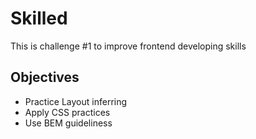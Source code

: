 # Skilled

This is challenge #1 to improve frontend developing skills

## Objectives

- Practice Layout inferring
- Apply CSS practices
- Use BEM guideliness
